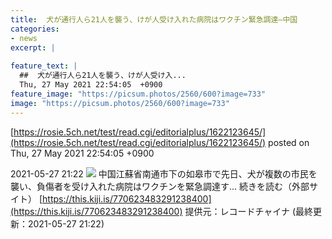 ```yaml
---
title:  犬が通行人ら21人を襲う、けが人受け入れた病院はワクチン緊急調達—中国  
categories:
- news
excerpt: |
  
feature_text: |
  ##  犬が通行人ら21人を襲う、けが人受け入...
  Thu, 27 May 2021 22:54:05  +0900
feature_image: "https://picsum.photos/2560/600?image=733"
image: "https://picsum.photos/2560/600?image=733"
---
```


[https://rosie.5ch.net/test/read.cgi/editorialplus/1622123645/](https://rosie.5ch.net/test/read.cgi/editorialplus/1622123645/)
posted on Thu, 27 May 2021 22:54:05  +0900

<!--more-->

2021-05-27 21:22 ![](https://contents.oricon.co.jp/upimg/article/3/1528/1528059/detail/img400/6a0cc7171a54295bf3e1a8ef026ffe5eee058d4d75dfa3b120a81c84580cf77e.jpg) 中国江蘇省南通市下の如皋市で先日、犬が複数の市民を襲い、負傷者を受け入れた病院はワクチンを緊急調達す... 続きを読む（外部サイト） [https://this.kiji.is/770623483291238400](https://this.kiji.is/770623483291238400) 提供元：レコードチャイナ (最終更新：2021-05-27 21:22)
